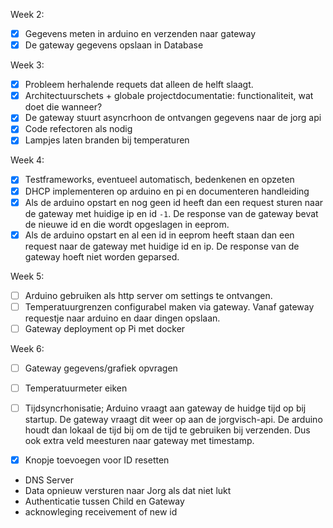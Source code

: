 Week 2:

- [x] Gegevens meten in arduino en verzenden naar gateway
- [x] De gateway gegevens opslaan in Database

Week 3:
- [x] Probleem herhalende requets dat alleen de helft slaagt.
- [x] Architectuurschets + globale projectdocumentatie: functionaliteit, wat doet die wanneer?
- [x] De gateway stuurt asyncrhoon de ontvangen gegevens naar de jorg api
- [x] Code refectoren als nodig
- [x] Lampjes laten branden bij temperaturen

Week 4:
- [x] Testframeworks, eventueel automatisch, bedenkenen en opzeten
- [x] DHCP implementeren op arduino en pi en documenteren handleiding
- [x] Als de arduino opstart en nog geen id heeft dan een request sturen naar de gateway met huidige ip en id `-1`. De response van de gateway bevat de nieuwe id en die wordt opgeslagen in eeprom.
- [x] Als de arduino opstart en al een id in eeprom heeft staan dan een request naar de gateway met huidige id en ip. De response van de gateway hoeft niet worden geparsed.

Week 5:
- [ ] Arduino gebruiken als http server om settings te ontvangen.
- [ ] Temperatuurgrenzen configurabel maken via gateway. Vanaf gateway requestje naar arduino en daar dingen opslaan.
- [ ] Gateway deployment op Pi met docker

Week 6:
- [ ] Gateway gegevens/grafiek opvragen
- [ ] Temperatuurmeter eiken
- [ ] Tijdsyncrhonisatie; Arduino vraagt aan gateway de huidge tijd op bij startup. De gateway vraagt dit weer op aan de jorgvisch-api. De arduino houdt dan lokaal de tijd bij om de tijd te gebruiken bij verzenden. Dus ook extra veld meesturen naar gateway met timestamp.


- [x] Knopje toevoegen voor ID resetten
* DNS Server
* Data opnieuw versturen naar Jorg als dat niet lukt
* Authenticatie tussen Child en Gateway
* acknowleging receivement of new id



